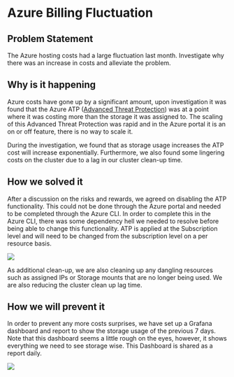 <!-- SPDX-License-Identifier: Apache-2.0 -->

# Azure Billing Fluctuation

## Problem Statement

The Azure hosting costs had a large fluctuation last month. Investigate why there was an increase in costs and alleviate the problem.

## Why is it happening

Azure costs have gone up by a significant amount, upon investigation it was found that the Azure ATP ([Advanced Threat Protection](https://docs.microsoft.com/en-us/azure/security/fundamentals/threat-detection)) was at a point where it was costing more than the storage it was assigned to. The scaling of this Advanced Threat Protection was rapid and in the Azure portal it is an on or off feature, there is no way to scale it.

During the investigation, we found that as storage usage increases the ATP cost will increase exponentially. Furthermore, we also found some lingering costs on the cluster due to a lag in our cluster clean-up time.

## How we solved it

After a discussion on the risks and rewards, we agreed on disabling the ATP functionality. This could not be done through the Azure portal and needed to be completed through the Azure CLI. In order to complete this in the Azure CLI, there was some dependency hell we needed to resolve before being able to change this functionality. ATP is applied at the Subscription level and will need to be changed from the subscription level on a per resource basis.

![](../../images/image-20210713-122804.png)

As additional clean-up, we are also cleaning up any dangling resources such as assigned IPs or Storage mounts that are no longer being used. We are also reducing the cluster clean up lag time.

## How we will prevent it

In order to prevent any more costs surprises, we have set up a Grafana dashboard and report to show the storage usage of the previous 7 days. Note that this dashboard seems a little rough on the eyes, however, it shows everything we need to see storage wise. This Dashboard is shared as a report daily.  

![](../..//images/image-20210713-123634.png)
